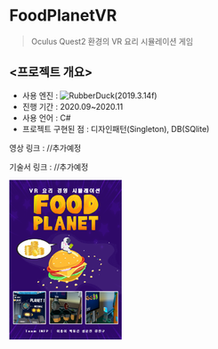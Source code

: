 FoodPlanetVR
============
>Oculus Quest2 환경의 VR 요리 시뮬레이션 게임



## <프로젝트 개요>

- 사용 엔진 : <img src="https://upload.wikimedia.org/wikipedia/commons/thumb/1/19/Unity_Technologies_logo.svg/1280px-Unity_Technologies_logo.svg.png" width="100px" height="20px" title="unity_image" alt="RubberDuck"></img>(2019.3.14f)   
- 진행 기간 : 2020.09~2020.11   
- 사용 언어 : C#   
- 프로젝트 구현된 점 : 디자인패턴(Singleton), DB(SQlite)    
    
영상 링크 : //추가예정

기술서 링크 : //추가예정

<img src="https://github.com/leehb105/FoodPlanetVR/blob/main/Assets/4.Images/Poster/Poster.png" width="40%" height="30%" title="px(픽셀) 크기 설정" alt="image"></img>

